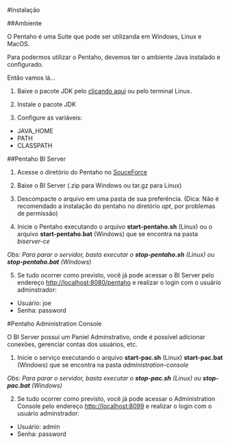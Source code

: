 #Instalação

##Ambiente

O Pentaho é uma Suite que pode ser utilizanda em Windows, Linux e MacOS.

Para podermos utilizar o Pentaho, devemos ter o ambiente Java instalado e configurado. 

Então vamos lá...

1. Baixe o pacote JDK pelo [clicando aqui](http://www.oracle.com/technetwork/pt/java/javase/downloads/index.html) ou pelo terminal Linux.

2. Instale o pacote JDK

3. Configure as variáveis:
  
  * JAVA_HOME
  * PATH
  * CLASSPATH


##Pentaho BI Server


1. Acesse o diretório do Pentaho no [SouceForce](http://sourceforge.net/projects/pentaho/files/?source=navbar)

2. Baixe o BI Server (.zip para Windows ou tar.gz para Linux)

3. Descompacte o arquivo em uma pasta de sua preferência. (Dica: Não é recomendado a instalação do pentaho no diretório *opt*, por problemas de permissão)

4. Inicie o Pentaho executando o arquivo **start-pentaho.sh** (Linux) ou o arquivo **start-pentaho.bat** (Windows) que se encontra na pasta *biserver-ce*

*Obs: Para parar o servidor, basta executar o **stop-pentaho.sh** (Linux) ou **stop-pentaho.bat** (Windows)*

5. Se tudo ocorrer como previsto, você já pode acessar o BI Server pelo endereço [http://localhost:8080/pentaho](http://localhost:8080/pentaho) e realizar o login com o usuário adminstrador:

  * Usuário: joe
  * Senha: password


#Pentaho Administration Console

O BI Server possui um Paniel Adminstrativo, onde é possível adicionar conexões, gerenciar contas dos usuários, etc.

1. Inicie o serviço executando o arquivo **start-pac.sh** (Linux) **start-pac.bat** (Windows) que se encontra na pasta *administration-console*

*Obs: Para parar o servidor, basta executar o **stop-pac.sh** (Linux) ou **stop-pac.bat** (Windows)*

2. Se tudo ocorrer como previsto, você já pode acessar o Administration Console pelo endereço [http://localhost:8099](http://localhost:8099) e realizar o login com o usuário adminstrador:

  * Usuário: admin
  * Senha: password

